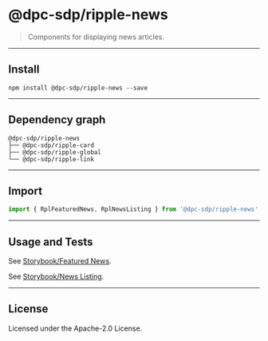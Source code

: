 # @dpc-sdp/ripple-news

> Components for displaying news articles.

--------------------------------------------------------------------------------

## Install

```shell
npm install @dpc-sdp/ripple-news --save
```

--------------------------------------------------------------------------------

## Dependency graph

```shell
@dpc-sdp/ripple-news
├── @dpc-sdp/ripple-card
├── @dpc-sdp/ripple-global
└── @dpc-sdp/ripple-link
```

--------------------------------------------------------------------------------

## Import

```js
import { RplFeaturedNews, RplNewsListing } from '@dpc-sdp/ripple-news'
```

--------------------------------------------------------------------------------

## Usage and Tests

See [Storybook/Featured News](https://ripple.sdp.vic.gov.au/?selectedKind=Organisms/News&selectedStory=Featured%20News).

See [Storybook/News Listing](https://ripple.sdp.vic.gov.au/?selectedKind=Organisms/News&selectedStory=News%20Listing).

--------------------------------------------------------------------------------

## License

Licensed under the Apache-2.0 License.
